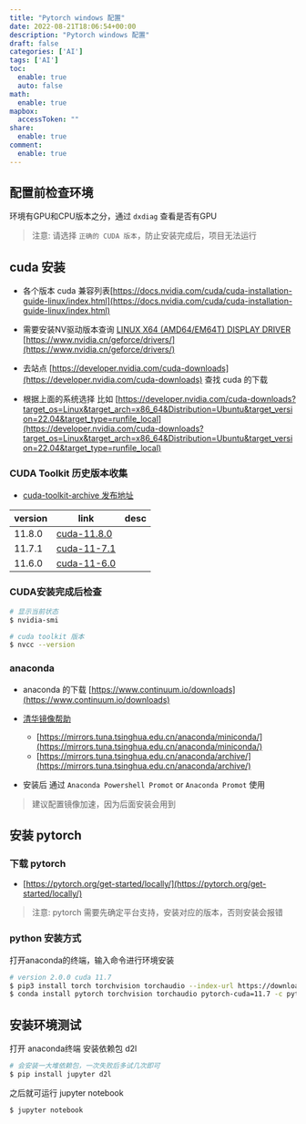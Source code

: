 ```yaml
---
title: "Pytorch windows 配置"
date: 2022-08-21T18:06:54+00:00
description: "Pytorch windows 配置"
draft: false
categories: ['AI']
tags: ['AI']
toc:
  enable: true
  auto: false
math:
  enable: true
mapbox:
  accessToken: ""
share:
  enable: true
comment:
  enable: true
---
```


## 配置前检查环境

环境有GPU和CPU版本之分，通过 `dxdiag` 查看是否有GPU

> 注意: 请选择 `正确的 CUDA 版本`，防止安装完成后，项目无法运行

## cuda 安装

- 各个版本 cuda 兼容列表[https://docs.nvidia.com/cuda/cuda-installation-guide-linux/index.html](https://docs.nvidia.com/cuda/cuda-installation-guide-linux/index.html)

- 需要安装NV驱动版本查询  [LINUX X64 (AMD64/EM64T) DISPLAY DRIVER](https://www.nvidia.com/Download/driverResults.aspx/191961/en-us/)
[https://www.nvidia.cn/geforce/drivers/](https://www.nvidia.cn/geforce/drivers/)

- 去站点 [https://developer.nvidia.com/cuda-downloads](https://developer.nvidia.com/cuda-downloads) 查找 cuda 的下载
- 根据上面的系统选择 比如 [https://developer.nvidia.com/cuda-downloads?target_os=Linux&target_arch=x86_64&Distribution=Ubuntu&target_version=22.04&target_type=runfile_local](https://developer.nvidia.com/cuda-downloads?target_os=Linux&target_arch=x86_64&Distribution=Ubuntu&target_version=22.04&target_type=runfile_local)

### CUDA Toolkit 历史版本收集

- [cuda-toolkit-archive 发布地址](https://developer.nvidia.com/cuda-toolkit-archive)

| version | link | desc |
|-----|------|----|
| 11.8.0 | [cuda-11.8.0](https://developer.nvidia.com/cuda-11-8-0-download-archive) | |
| 11.7.1 | [cuda-11-7.1](https://developer.nvidia.com/cuda-11-7-1-download-archive) | |
| 11.6.0 | [cuda-11-6.0](https://developer.nvidia.com/cuda-11-6-0-download-archive) | |

### CUDA安装完成后检查

```bash
# 显示当前状态
$ nvidia-smi

# cuda toolkit 版本
$ nvcc --version
```

### anaconda

- anaconda 的下载 [https://www.continuum.io/downloads](https://www.continuum.io/downloads)
- [清华镜像帮助](https://mirrors.tuna.tsinghua.edu.cn/help/anaconda/)
	- [https://mirrors.tuna.tsinghua.edu.cn/anaconda/miniconda/](https://mirrors.tuna.tsinghua.edu.cn/anaconda/miniconda/)
	-  [https://mirrors.tuna.tsinghua.edu.cn/anaconda/archive/](https://mirrors.tuna.tsinghua.edu.cn/anaconda/archive/)

- 安装后 通过 `Anaconda Powershell Promot` or `Anaconda Promot` 使用

> 建议配置镜像加速，因为后面安装会用到

## 安装 pytorch

### 下载 pytorch

- [https://pytorch.org/get-started/locally/](https://pytorch.org/get-started/locally/)

> 注意: pytorch 需要先确定平台支持，安装对应的版本，否则安装会报错

### python 安装方式

打开anaconda的终端，输入命令进行环境安装

```bash
# version 2.0.0 cuda 11.7
$ pip3 install torch torchvision torchaudio --index-url https://download.pytorch.org/whl/cu117
$ conda install pytorch torchvision torchaudio pytorch-cuda=11.7 -c pytorch -c nvidia
```

## 安装环境测试

打开 anaconda终端 安装依赖包 d2l

```bash
# 会安装一大堆依赖包，一次失败后多试几次即可
$ pip install jupyter d2l
```

之后就可运行 jupyter notebook

```bash
$ jupyter notebook
```